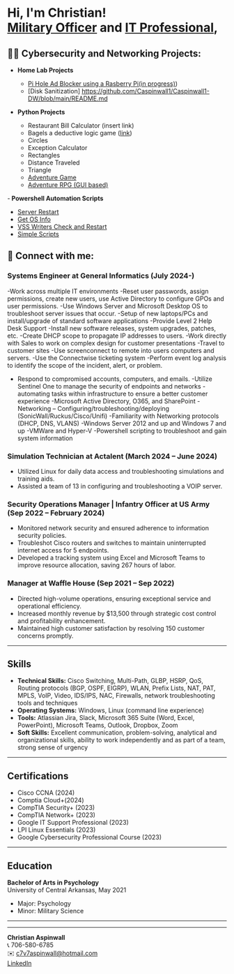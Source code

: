 <h1>Hi, I'm Christian! <br/><a href="https://github.com/Caspinwall1">Military Officer</a> and <a href="https://www.linkedin.com/in/christian-aspinwall-929292233/">IT Professional</a>, </h1>

<h2>👨‍💻 Cybersecurity and Networking Projects:</h2>

- <b> Home Lab Projects</b>
  - [Pi Hole Ad Blocker using a Rasberry Pi(in progress)](https://github.com/Caspinwall1/PiHole/blob/main/README.md))
  - [Disk Sanitization] https://github.com/Caspinwall1/Caspinwall1-DW/blob/main/README.md
 
- <b> Python Projects</b>
  - Restaurant Bill Calculator (insert link)
  - Bagels a deductive logic game ([link](https://github.com/Caspinwall1/Caspinwall1/commit/9cb21027a2d827f484e17a55afc9b4ab70c362d1))
  - Circles
  - Exception Calculator
  - Rectangles
  - Distance Traveled
  - Triangle
  - [Adventure Game](https://github.com/Caspinwall1/Caspinwall1/blob/main/Adventure_Game)
  - [Adventure RPG (GUI based)](https://github.com/Caspinwall1/Caspinwall1/blob/main/ADV%20RPG%20GUI)

-<b> Powershell Automation Scripts</b>
 - [Server Restart](https://github.com/Caspinwall1/Caspinwall1/blob/main/weekly%20server%20restart)
 - [Get OS Info](https://github.com/Caspinwall1/Caspinwall1/blob/main/Get%20Os%20info)
 - [VSS Writers Check and Restart](https://github.com/Caspinwall1/Caspinwall1/blob/main/VSS%20Check%20and%20restart)
 - [Simple Scripts](https://github.com/Caspinwall1/Caspinwall1/blob/main/Simple%20Scripts)

<h2> 🤳 Connect with me:</h2>

### Systems Engineer at General Informatics (July 2024-)
-Work across multiple IT environments
-Reset user passwords, assign permissions, create new users, use Active Directory to configure GPOs and user permissions.
-Use Windows Server and Microsoft Desktop OS to troubleshoot server issues that occur.
-Setup of new laptops/PCs and install/upgrade of standard software applications
-Provide Level 2 Help Desk Support
-Install new software releases, system upgrades, patches, etc.
-Create DHCP scope to propagate IP addresses to users. 
-Work directly with Sales to work on complex design for customer presentations
-Travel to customer sites
-Use screenconnect to remote into users computers and servers.
-Use the Connectwise ticketing system
-Perform event log analysis to identify the scope of the incident, alert, or problem.
- Respond to compromised accounts, computers, and emails.
-Utilize Sentinel One to manage the security of endpoints and networks
-automating tasks within infrastructure to ensure a better customer experience
-Microsoft Active Directory, O365, and SharePoint
-Networking – Configuring/troubleshooting/deploying (SonicWall/Ruckus/Cisco/Unifi)
-Familiarity with Networking protocols (DHCP, DNS, VLANS)
-Windows Server 2012 and up and Windows 7 and up
-VMWare and Hyper-V
-Powershell scripting to troubleshoot and gain system information 

### Simulation Technician at Actalent (March 2024 – June 2024)
- Utilized Linux for daily data access and troubleshooting simulations and training aids.
- Assisted a team of 13 in configuring and troubleshooting a VOIP server.

### Security Operations Manager | Infantry Officer at US Army (Sep 2022 – February 2024)
- Monitored network security and ensured adherence to information security policies.
- Troubleshot Cisco routers and switches to maintain uninterrupted internet access for 5 endpoints.
- Developed a tracking system using Excel and Microsoft Teams to improve resource allocation, saving 267 hours of labor.

### Manager at Waffle House (Sep 2021 – Sep 2022)
- Directed high-volume operations, ensuring exceptional service and operational efficiency.
- Increased monthly revenue by $13,500 through strategic cost control and profitability enhancement.
- Maintained high customer satisfaction by resolving 150 customer concerns promptly.

---

## Skills

- **Technical Skills:** Cisco Switching, Multi-Path, GLBP, HSRP, QoS, Routing protocols (BGP, OSPF, EIGRP), WLAN, Prefix Lists, NAT, PAT, MPLS, VoIP, Video, IDS/IPS, NAC, Firewalls, network troubleshooting tools and techniques
- **Operating Systems:** Windows, Linux (command line experience)
- **Tools:** Atlassian Jira, Slack, Microsoft 365 Suite (Word, Excel, PowerPoint), Microsoft Teams, Outlook, Dropbox, Zoom
- **Soft Skills:** Excellent communication, problem-solving, analytical and organizational skills, ability to work independently and as part of a team, strong sense of urgency

---

## Certifications

- Cisco CCNA (2024)
- Comptia Cloud+(2024)
- CompTIA Security+ (2023)
- CompTIA Network+ (2023)
- Google IT Support Professional (2023)
- LPI Linux Essentials (2023)
- Google Cybersecurity Professional Course (2023)

---

## Education

**Bachelor of Arts in Psychology**  
University of Central Arkansas, May 2021  
- Major: Psychology  
- Minor: Military Science

---


---

**Christian Aspinwall**  
📞 706-580-6785  
✉️ [c7v7aspinwall@hotmail.com](mailto:c7v7aspinwall@hotmail.com)  
[LinkedIn](https://www.linkedin.com/in/christian-aspinwall-929292233/)

<!--
**Caspinwall1/jCaspinwall1** is a ✨ _special_ ✨ repository because its `README.md` (this file) appears on your GitHub profile.

Here are some ideas to get you started:

- 🔭 I’m currently working on ...
- 🌱 I’m currently learning ...
- 👯 I’m looking to collaborate on ...
- 🤔 I’m looking for help with ...
- 💬 Ask me about ...
- 📫 How to reach me: ...
- 😄 Pronouns: ...
- ⚡ Fun fact: ...
-->
